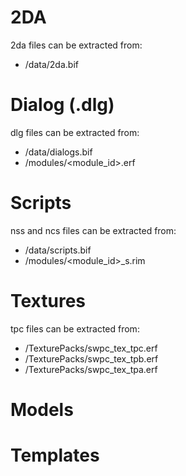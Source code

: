 # 2DA

2da files can be extracted from:
* /data/2da.bif

# Dialog (.dlg)

dlg files can be extracted from:
* /data/dialogs.bif
* /modules/<module_id>.erf

# Scripts

nss and ncs files can be extracted from:
* /data/scripts.bif
* /modules/<module_id>_s.rim

# Textures

tpc files can be extracted from:
* /TexturePacks/swpc_tex_tpc.erf
* /TexturePacks/swpc_tex_tpb.erf
* /TexturePacks/swpc_tex_tpa.erf

# Models

# Templates